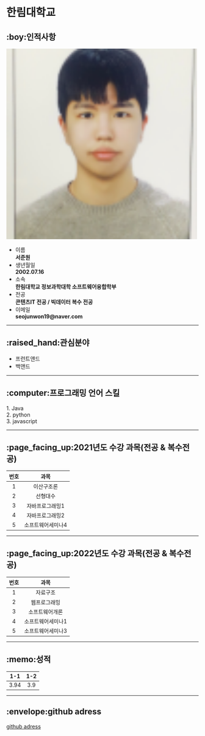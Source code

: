 # 한림대학교 

<h2>:boy:인적사항</h2>
<img src=face.png width= 500 height= 500>
<ul>
  <li>이름</li>
  <strong>서준원</strong>
  <li>생년월일</li>
  <strong>2002.07.16</strong>
  <li>소속</li>
  <strong>한림대학교 정보과학대학 소프트웨어융합학부</strong>
  <li>전공</li>
  <strong>콘텐츠IT 전공 / 빅데이터 복수 전공</strong>
  <li>이메일</li>
  <strong>seojunwon19@naver.com</strong>
</ul>
<hr>
<h2>:raised_hand:관심분야</h2>
<ul>
  <li>프런트앤드</li>
  <li>백앤드</li>
</ul>
<hr>
<h2>:computer:프로그래밍 언어 스킬</h2>
1. Java <br>
2. python <br>
3. javascript <br>
<hr>
<h2>:page_facing_up:2021년도 수강 과목(전공 & 복수전공)</h2>

|번호|과목|
|:---:|:---:|
|1|이산구조론|
|2|선형대수|
|3|자바프로그래밍1|
|4|자바프로그래밍2|
|5|소프트웨어세미나4|
<hr>

<h2>:page_facing_up:2022년도 수강 과목(전공 & 복수전공)</h2>

|번호|과목|
|:---:|:---:|
|1|자료구조|
|2|웹프로그래밍|
|3|소프트웨어개론|
|4|소프트웨어세미나1|
|5|소프트웨어세미나3|
<hr>

<h2>:memo:성적</h2>

|1-1|1-2|
|:---:|:---:|
|3.94|3.9|
<hr>

<h2>:envelope:github adress</h2>

[github adress](https://github.com/tjwnsdnjs3)







